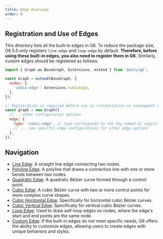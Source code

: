```yaml
---
title: Edge Overview
order: 0
---
```


## Registration and Use of Edges

This directory lists all the built-in edges in G6. To reduce the package size, G6 5.0 only registers `line-edge` and `loop-edge` by default. **Therefore, before using these built-in edges, you also need to register them in G6.** Similarly, custom edges should be registered as follows:

```javascript
import { Graph as BaseGraph, Extensions, extend } from '@antv/g6';

const Graph = extend(BaseGraph, {
  nodes: {
    'cubic-edge': Extensions.CubicEdge,
  },
});

// Registration is required before use in instantiation or subsequent API calls
const graph = new Graph({
  // ...other configuration options
  edge: {
    type: 'cubic-edge', // type corresponds to the key named at registration
    // ... see specific edge configurations for other edge options
  },
});
```

## Navigation

- [Line Edge](./LineEdge.en.md): A straight line edge connecting two nodes.
- [Polyline Edge](./PolylineEdge.en.md): A polyline that draws a connection line with one or more bends between two nodes.
- [Quadratic Edge](./QuadraticEdge.en.md): A quadratic Bézier curve formed through a control point.
- [Cubic Edge](./CubicEdge.en.md): A cubic Bézier curve with two or more control points for more complex curve shapes.
- [Cubic Horizontal Edge](./CubicHorizontalEdge.en.md): Specifically for horizontal cubic Bézier curves.
- [Cubic Vertical Edge](./CubicVerticalEdge.en.md): Specifically for vertical cubic Bézier curves.
- [Loop Edge](./LoopEdge.en.md): Used to draw self-loop edges on nodes, where the edge's start and end points are the same node.
- [Custom Edge](./CustomEdge.en.md): If the built-in edges do not meet specific needs, G6 offers the ability to customize edges, allowing users to create edges with unique behaviors and styles.
